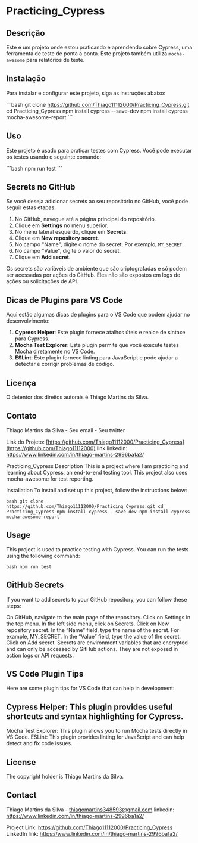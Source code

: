# Practicing_Cypress

## Descrição

Este é um projeto onde estou praticando e aprendendo sobre Cypress, uma ferramenta de teste de ponta a ponta. Este projeto também utiliza `mocha-awesome` para relatórios de teste.

## Instalação

Para instalar e configurar este projeto, siga as instruções abaixo:

\```bash
git clone https://github.com/Thiago11112000/Practicing_Cypress.git
cd Practicing_Cypress
npm install cypress --save-dev
npm install cypress mocha-awesome-report
\```

## Uso

Este projeto é usado para praticar testes com Cypress. Você pode executar os testes usando o seguinte comando:

\```bash
npm run test
\```

## Secrets no GitHub

Se você deseja adicionar secrets ao seu repositório no GitHub, você pode seguir estas etapas:

1. No GitHub, navegue até a página principal do repositório.
2. Clique em **Settings** no menu superior.
3. No menu lateral esquerdo, clique em **Secrets**.
4. Clique em **New repository secret**.
5. No campo "Name", digite o nome do secret. Por exemplo, `MY_SECRET`.
6. No campo "Value", digite o valor do secret.
7. Clique em **Add secret**.

Os secrets são variáveis de ambiente que são criptografadas e só podem ser acessadas por ações do GitHub. Eles não são expostos em logs de ações ou solicitações de API.

## Dicas de Plugins para VS Code

Aqui estão algumas dicas de plugins para o VS Code que podem ajudar no desenvolvimento:

1. **Cypress Helper**: Este plugin fornece atalhos úteis e realce de sintaxe para Cypress.
2. **Mocha Test Explorer**: Este plugin permite que você execute testes Mocha diretamente no VS Code.
3. **ESLint**: Este plugin fornece linting para JavaScript e pode ajudar a detectar e corrigir problemas de código.

## Licença

O detentor dos direitos autorais é Thiago Martins da Silva.

## Contato

Thiago Martins da Silva - Seu email - Seu twitter

Link do Projeto: [https://github.com/Thiago11112000/Practicing_Cypress](https://github.com/Thiago11112000)
link linkedin:  https://www.linkedin.com/in/thiago-martins-2996ba1a2/


Practicing_Cypress
Description
This is a project where I am practicing and learning about Cypress, an end-to-end testing tool. This project also uses mocha-awesome for test reporting.

Installation
To install and set up this project, follow the instructions below:

```bash git clone https://github.com/Thiago11112000/Practicing_Cypress.git cd Practicing_Cypress npm install cypress --save-dev npm install cypress mocha-awesome-report ```

## Usage
This project is used to practice testing with Cypress. You can run the tests using the following command:

```bash npm run test ```

## GitHub Secrets
If you want to add secrets to your GitHub repository, you can follow these steps:

On GitHub, navigate to the main page of the repository.
Click on Settings in the top menu.
In the left side menu, click on Secrets.
Click on New repository secret.
In the “Name” field, type the name of the secret. For example, MY_SECRET.
In the “Value” field, type the value of the secret.
Click on Add secret.
Secrets are environment variables that are encrypted and can only be accessed by GitHub actions. They are not exposed in action logs or API requests.

## VS Code Plugin Tips
Here are some plugin tips for VS Code that can help in development:

## Cypress Helper: This plugin provides useful shortcuts and syntax highlighting for Cypress.
Mocha Test Explorer: This plugin allows you to run Mocha tests directly in VS Code.
ESLint: This plugin provides linting for JavaScript and can help detect and fix code issues.
## License
The copyright holder is Thiago Martins da Silva.

## Contact
Thiago Martins da Silva - thiagomartins348593@gmail.com
linkedin: https://www.linkedin.com/in/thiago-martins-2996ba1a2/

Project Link: https://github.com/Thiago11112000/Practicing_Cypress LinkedIn link: https://www.linkedin.com/in/thiago-martins-2996ba1a2/









